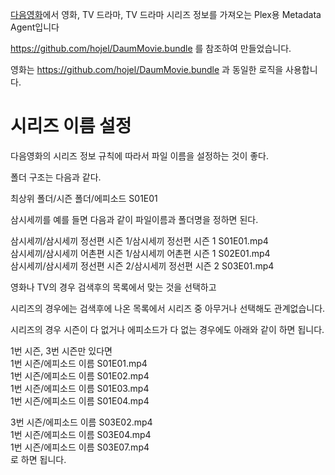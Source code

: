[다음영화](http://movie.daum.net)에서 영화, TV 드라마, TV 드라마 시리즈 정보를 가져오는 Plex용 Metadata Agent입니다


https://github.com/hojel/DaumMovie.bundle 를 참조하여 만들었습니다.

영화는 https://github.com/hojel/DaumMovie.bundle 과 동일한 로직을 사용합니다.

시리즈 이름 설정
==============
다음영화의 시리즈 정보 규칙에 따라서 파일 이름을 설정하는 것이 좋다.

폴더 구조는 다음과 같다.

최상위 폴더/시즌 폴더/에피소드 S01E01

삼시세끼를 예를 들면 다음과 같이 파일이름과 폴더명을 정하면 된다.

삼시세끼/삼시세끼 정선편 시즌 1/삼시세끼 정선편 시즌 1 S01E01.mp4  
삼시세끼/삼시세끼 어촌편 시즌 1/삼시세끼 어촌편 시즌 1 S02E01.mp4  
삼시세끼/삼시세끼 정선편 시즌 2/삼시세끼 정선편 시즌 2 S03E01.mp4  


영화나 TV의 경우 검색후의 목록에서 맞는 것을 선택하고

시리즈의 경우에는 검색후에 나온 목록에서 시리즈 중 아무거나 선택해도 관계없습니다.


시리즈의 경우 시즌이 다 없거나 에피소드가 다 없는 경우에도 아래와 같이 하면 됩니다.

1번 시즌, 3번 시즌만 있다면  
1번 시즌/에피소드 이름 S01E01.mp4  
1번 시즌/에피소드 이름 S01E02.mp4  
1번 시즌/에피소드 이름 S01E03.mp4  
1번 시즌/에피소드 이름 S01E04.mp4  

3번 시즌/에피소드 이름 S03E02.mp4  
1번 시즌/에피소드 이름 S03E04.mp4  
1번 시즌/에피소드 이름 S03E07.mp4  
로 하면 됩니다.
